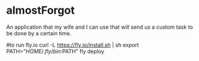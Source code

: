 # almostForgot
An application that my wife and I can use that will send us a custom task to be done by a certain time.


#to run fly.io
curl -L https://fly.io/install.sh | sh
export PATH="$HOME/.fly/bin:$PATH"
fly deploy
